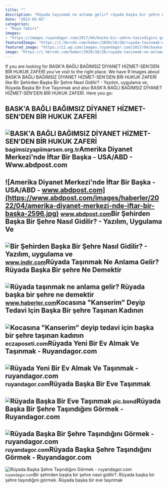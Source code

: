 ```yaml
---
title: ""
description: "Rüyada taşınmak ne anlama gelir? rüyada başka bir şehre ne demektir"
date: "2023-03-02"
categories:
- "Ruya Tabiri"
images:
- "https://images.ruyandagor.com/2017/04/baska-bir-sehre-tasindigini-gormek-1610.jpg"
featuredImage: "https://i.hbrcdn.com/haber/2020/10/20/ruyada-tasinmak-ne-anlama-gelir-ruyada-baska-bir-13680357_4592_m.jpg"
featured_image: "https://i2.wp.com/images.ruyandagor.com/2017/04/baska-eve-tasinmak-1346.jpg"
image: "https://i.hbrcdn.com/haber/2020/10/20/ruyada-tasinmak-ne-anlama-gelir-ruyada-baska-bir-13680357_4592_m.jpg"
---
```


If you are looking for BASK'A BAĞLI BAĞIMSIZ DİYANET HİZMET-SEN'DEN BİR HUKUK ZAFERİ you've visit to the right place. We have 9 Images about BASK'A BAĞLI BAĞIMSIZ DİYANET HİZMET-SEN'DEN BİR HUKUK ZAFERİ like Bir Şehirden Başka Bir Şehre Nasıl Gidilir? - Yazılım, uygulama ve, Rüyada Başka Bir Eve Taşınmak and also BASK'A BAĞLI BAĞIMSIZ DİYANET HİZMET-SEN'DEN BİR HUKUK ZAFERİ. Here you go:

BASK'A BAĞLI BAĞIMSIZ DİYANET HİZMET-SEN'DEN BİR HUKUK ZAFERİ
-------------------------------------------------------------

 ![BASK'A BAĞLI BAĞIMSIZ DİYANET HİZMET-SEN'DEN BİR HUKUK ZAFERİ](https://bagimsizyapiimarsen.org.tr/images/news/2014-09-01-baska-bagli-bagimsiz-diyanet-hizmet-senden-bir-hukuk-zaferi-daha.jpg) <small>bagimsizyapiimarsen.org.tr</small>Amerika Diyanet Merkezi'nde İftar Bir Başka - USA/ABD - Www.abdpost.com
-----------------------------------------------------------------------

 ![Amerika Diyanet Merkezi'nde İftar Bir Başka - USA/ABD - www.abdpost.com](https://www.abdpost.com/images/haberler/2022/04/amerika-diyanet-merkezi-nde-iftar-bir-baska-2596.jpg) <small>www.abdpost.com</small>Bir Şehirden Başka Bir Şehre Nasıl Gidilir? - Yazılım, Uygulama Ve
------------------------------------------------------------------

 ![Bir Şehirden Başka Bir Şehre Nasıl Gidilir? - Yazılım, uygulama ve](https://www.indir.com/haber/wp-content/uploads/2021/11/bir-sehirden-baska-bir-sehre-nasil-gidilir-.jpg) <small>www.indir.com</small>Rüyada Taşınmak Ne Anlama Gelir? Rüyada Başka Bir şehre Ne Demektir
-------------------------------------------------------------------

 ![Rüyada taşınmak ne anlama gelir? Rüyada başka bir şehre ne demektir](https://i.hbrcdn.com/haber/2020/10/20/ruyada-tasinmak-ne-anlama-gelir-ruyada-baska-bir-13680357_4592_m.jpg) <small>www.haberler.com</small>Kocasına "Kanserim" Deyip Tedavi Için Başka Bir şehre Taşınan Kadının
---------------------------------------------------------------------

 ![Kocasına "Kanserim" deyip tedavi için başka bir şehre taşınan kadının](https://eczaposeti.com/uploads/blog/kocasina-kanserim-deyip-tedavi-icin-baska-bir-sehre-tasinan-kadinin-yillarca-baska-bir-adamla-yasadigi-ortaya-cikti.jpg) <small>eczaposeti.com</small>Rüyada Yeni Bir Ev Almak Ve Taşınmak - Ruyandagor.com
-----------------------------------------------------

 ![Rüyada Yeni Bir Ev Almak Ve Taşınmak - ruyandagor.com](https://images.ruyandagor.com/2017/04/baska-sehre-tasinmak-2259.jpg) <small>ruyandagor.com</small>Rüyada Başka Bir Eve Taşınmak
-----------------------------

 ![Rüyada Başka Bir Eve Taşınmak](https://i2.wp.com/images.ruyandagor.com/2017/04/baska-eve-tasinmak-1346.jpg) <small>pic.bond</small>Rüyada Başka Bir Şehre Taşındığını Görmek - Ruyandagor.com
----------------------------------------------------------

 ![Rüyada Başka Bir Şehre Taşındığını Görmek - ruyandagor.com](https://images.ruyandagor.com/2017/04/baska-bir-sehre-tasindigini-gormek-1610.jpg) <small>ruyandagor.com</small>Rüyada Başka Şehre Taşındığını Görmek - Ruyandagor.com
------------------------------------------------------

 ![Rüyada Başka Şehre Taşındığını Görmek - ruyandagor.com](https://images.ruyandagor.com/2017/04/baska-sehre-tasindigini-gormek-1630.jpg) <small>ruyandagor.com</small>Bir şehirden başka bir şehre nasıl gidilir?. Rüyada başka bir şehre taşındığını görmek. Rüyada başka bir eve taşınmak
